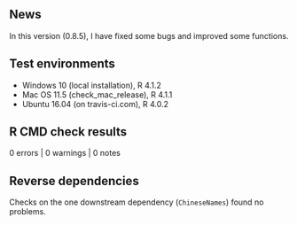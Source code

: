 ## News
In this version (0.8.5), I have fixed some bugs and improved some functions.


## Test environments

* Windows 10 (local installation), R 4.1.2
* Mac OS 11.5 (check_mac_release), R 4.1.1
* Ubuntu 16.04 (on travis-ci.com), R 4.0.2


## R CMD check results

0 errors | 0 warnings | 0 notes


## Reverse dependencies

Checks on the one downstream dependency (`ChineseNames`) found no problems.

